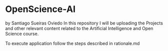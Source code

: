 # OpenScience-AI

by Santiago Sueiras Oviedo
In this repository I will be uploading the Projects and other relevant content related to the Artificial Intelligence and Open Science course.

To execute application follow the steps described in rationale.md
